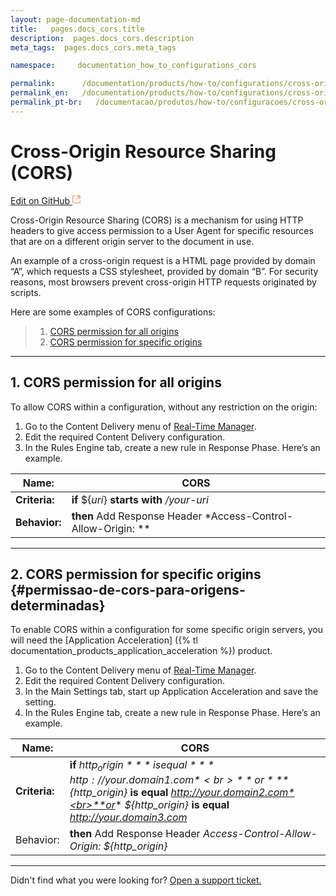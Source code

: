 ```yaml
---
layout: page-documentation-md
title:   pages.docs_cors.title 
description:  pages.docs_cors.description 
meta_tags:  pages.docs_cors.meta_tags 

namespace:     documentation_how_to_configurations_cors

permalink:      /documentation/products/how-to/configurations/cross-origin-resource-sharing-cors/
permalink_en:   /documentation/products/how-to/configurations/cross-origin-resource-sharing-cors/
permalink_pt-br:   /documentacao/produtos/how-to/configuracoes/cross-origin-resource-sharing-cors/
---
```

# Cross-Origin Resource Sharing (CORS)

[Edit on GitHub <svg width="14" height="14" xmlns="http://www.w3.org/2000/svg"><g fill="none" stroke="#F3652B"><path d="M4.81.71H.672v11.43H12.1V8.001" stroke-width=".8"/><path d="M6.87.786h5.155V5.94M6.31 6.5L12.026.786"/></g></svg>](https://github.com/aziontech/docs_en/edit/master/how-to/configurations/cross-origin-resource-sharing-cors/index.md)

Cross-Origin Resource Sharing (CORS) is a mechanism for using HTTP headers to give access permission to a User Agent for specific resources that are on a different origin server to the document in use.

An example of a cross-origin request is a HTML page provided by domain “A”, which requests a CSS stylesheet, provided by domain “B”. For security reasons, most browsers prevent cross-origin HTTP requests originated by scripts.

Here are some examples of CORS configurations:

> 1. [CORS permission for all origins](#permissao-de-cors-para-todas-as-origens)
> 2. [CORS permission for specific origins](#permissao-de-cors-para-origens-determinadas)

---

## 1. CORS permission for all origins

To allow CORS within a configuration, without any restriction on the origin:

1. Go to the Content Delivery menu of [Real-Time Manager](https://manager.azion.com/).
2. Edit the required Content Delivery configuration.
3. In the Rules Engine tab, create a new rule in Response Phase. Here’s an example.

| **Name:** | CORS |
|-----------|------|
| **Criteria:** | **if** ${*uri*} **starts with** */your-uri* |
| **Behavior:** | **then** Add Response Header *Access-Control-Allow-Origin: ** |

---

## 2. CORS permission for specific origins {#permissao-de-cors-para-origens-determinadas}

To enable CORS within a configuration for some specific origin servers, you will need the  [Application Acceleration] ({% tl documentation_products_application_acceleration %}) product.

1. Go to the Content Delivery menu of [Real-Time Manager](https://manager.azion.com/).
2. Edit the required Content Delivery configuration.
3. In the Main Settings tab, start up Application Acceleration and save the setting.
4. In the Rules Engine tab, create a new rule in Response Phase. Here’s an example.

| **Name:** | CORS |
|-----------|------|
| **Criteria:** | **if** *${http_origin}* **is equal** *http://your.domain1.com*<br>**or** *${http_origin}* **is equal** *http://your.domain2.com*<br>**or** *${http_origin}* **is equal** *http://your.domain3.com* |
| Behavior: | **then** Add Response Header *Access-Control-Allow-Origin: ${http_origin}* |

---

Didn't find what you were looking for? [Open a support ticket.](https://tickets.azion.com/)   
